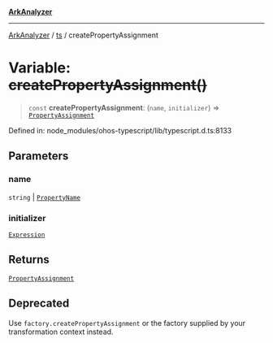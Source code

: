 [**ArkAnalyzer**](../../../../README.md)

***

[ArkAnalyzer](../../../../globals.md) / [ts](../README.md) / createPropertyAssignment

# Variable: ~~createPropertyAssignment()~~

> `const` **createPropertyAssignment**: (`name`, `initializer`) => [`PropertyAssignment`](../interfaces/PropertyAssignment.md)

Defined in: node\_modules/ohos-typescript/lib/typescript.d.ts:8133

## Parameters

### name

`string` | [`PropertyName`](../type-aliases/PropertyName.md)

### initializer

[`Expression`](../interfaces/Expression.md)

## Returns

[`PropertyAssignment`](../interfaces/PropertyAssignment.md)

## Deprecated

Use `factory.createPropertyAssignment` or the factory supplied by your transformation context instead.
